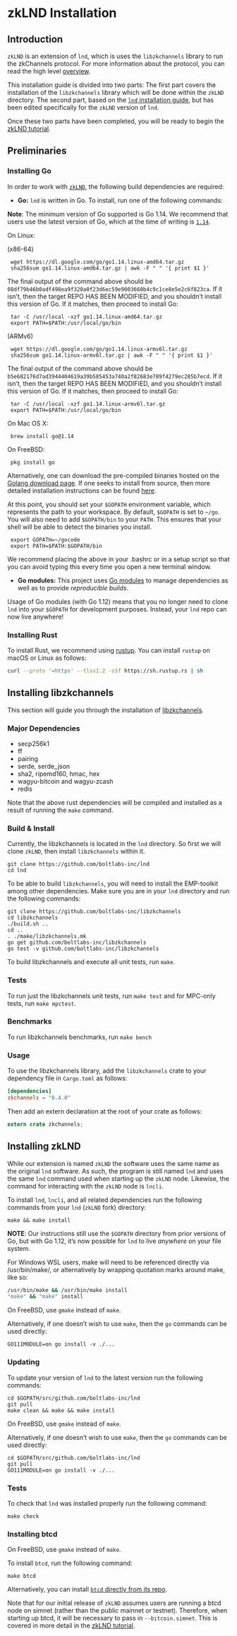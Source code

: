 # zkLND Installation

## Introduction

`zkLND` is an extension of `lnd`, which is uses the `libzkchannels` library to run the zkChannels protocol. For more information about the protocol, you can read the high level [overview](zklnd_overview.md).

This installation guide is divided into two parts: The first part covers the installation of the `libzkchannels` library which will be done within the `zkLND` directory. The second part, based on the [`lnd` installation guide](https://dev.lightning.community/guides/installation/), but has been edited specifically for the `zkLND` version of `lnd`.

Once these two parts have been completed, you will be ready to begin the [zkLND tutorial](zklnd_tutorial.md).

## Preliminaries

### Installing Go

In order to work with [`zkLND`](https://github.com/boltlabs-inc/lnd), the following build dependencies are required:

*   **Go:** `lnd` is written in Go. To install, run one of the following commands:

 **Note**: The minimum version of Go supported is Go 1.14. We recommend that users use the latest version of Go, which at the time of writing is [`1.14`](https://blog.golang.org/go1.14).

 On Linux:

 (x86-64)

     wget https://dl.google.com/go/go1.14.linux-amd64.tar.gz
     sha256sum go1.14.linux-amd64.tar.gz | awk -F " " '{ print $1 }'


 The final output of the command above should be `08df79b46b0adf498ea9f320a0f23d6ec59e9003660b4c9c1ce8e5e2c6f823ca`. If it isn’t, then the target REPO HAS BEEN MODIFIED, and you shouldn’t install this version of Go. If it matches, then proceed to install Go:

     tar -C /usr/local -xzf go1.14.linux-amd64.tar.gz
     export PATH=$PATH:/usr/local/go/bin


 (ARMv6)

     wget https://dl.google.com/go/go1.14.linux-armv6l.tar.gz
     sha256sum go1.14.linux-armv6l.tar.gz | awk -F " " '{ print $1 }'


 The final output of the command above should be `b5e682176d7ad3944404619a39b585453a740a2f82683e789f4279ec285b7ecd`. If it isn’t, then the target REPO HAS BEEN MODIFIED, and you shouldn’t install this version of Go. If it matches, then proceed to install Go:

     tar -C /usr/local -xzf go1.14.linux-armv6l.tar.gz
     export PATH=$PATH:/usr/local/go/bin


 On Mac OS X:

     brew install go@1.14


 On FreeBSD:

     pkg install go


 Alternatively, one can download the pre-compiled binaries hosted on the [Golang download page](https://golang.org/dl/). If one seeks to install from source, then more detailed installation instructions can be found [here](https://golang.org/doc/install).

 At this point, you should set your `$GOPATH` environment variable, which represents the path to your workspace. By default, `$GOPATH` is set to `~/go`. You will also need to add `$GOPATH/bin` to your `PATH`. This ensures that your shell will be able to detect the binaries you install.

     export GOPATH=~/gocode
     export PATH=$PATH:$GOPATH/bin


 We recommend placing the above in your .bashrc or in a setup script so that you can avoid typing this every time you open a new terminal window.

*   **Go modules:** This project uses [Go modules](https://github.com/golang/go/wiki/Modules) to manage dependencies as well as to provide _reproducible builds_.

 Usage of Go modules (with Go 1.12) means that you no longer need to clone `lnd` into your `$GOPATH` for development purposes. Instead, your `lnd` repo can now live anywhere!

 ### Installing Rust

 To install Rust, we recommend using [rustup](https://www.rustup.rs/). You can install `rustup` on macOS or Linux as follows:

   ```bash
   curl --proto '=https' --tlsv1.2 -sSf https://sh.rustup.rs | sh
   ```

## Installing libzkchannels

This section will guide you through the installation of [libzkchannels](https://github.com/boltlabs-inc/libzkchannels).

### Major Dependencies

* secp256k1
* ff
* pairing
* serde, serde_json
* sha2, ripemd160, hmac, hex
* wagyu-bitcoin and wagyu-zcash
* redis

Note that the above rust dependencies will be compiled and installed as a result of running the `make` command.


### Build & Install

Currently, the libzkchannels is located in the `lnd` directory. So first we will clone `zkLND`, then install `libzkchannels` within it.

    git clone https://github.com/boltlabs-inc/lnd
    cd lnd

To be able to build `libzkchannels`, you will need to install the EMP-toolkit among other dependencies. Make sure you are in your `lnd` directory and run the following commands:

    git clone https://github.com/boltlabs-inc/libzkchannels
    cd libzkchannels
    ./build.sh ..
    cd ..
    . ./make/libzkchannels.mk
    go get github.com/boltlabs-inc/libzkchannels
    go test -v github.com/boltlabs-inc/libzkchannels

To build libzkchannels and execute all unit tests, run `make`.

### Tests

To run just the libzkchannels unit tests, run `make test` and for MPC-only tests, run `make mpctest`.

### Benchmarks

To run libzkchannels benchmarks, run `make bench`

### Usage

To use the libzkchannels library, add the `libzkchannels` crate to your dependency file in `Cargo.toml` as follows:

```toml
[dependencies]
zkchannels = "0.4.0"
```

Then add an extern declaration at the root of your crate as follows:
```rust
extern crate zkchannels;
```


## Installing zkLND

While our extension is named `zkLND` the software uses the same name as the original `lnd` software. As such, the program is still named `lnd` and uses the same `lnd` command used when starting up the `zkLND` node. Likewise, the command for interacting with the `zkLND` node is `lncli`.

To install `lnd`, `lncli`, and all related dependencies run the following commands from your `lnd` (`zkLND` fork) directory:

    make && make install


**NOTE**: Our instructions still use the `$GOPATH` directory from prior versions of Go, but with Go 1.12, it’s now possible for `lnd` to live _anywhere_ on your file system.

For Windows WSL users, make will need to be referenced directly via /usr/bin/make/, or alternatively by wrapping quotation marks around make, like so:
   ```bash
   /usr/bin/make && /usr/bin/make install
   "make" && "make" install
   ```

On FreeBSD, use `gmake` instead of `make`.

Alternatively, if one doesn’t wish to use `make`, then the `go` commands can be used directly:

    GO111MODULE=on go install -v ./...


### Updating

To update your version of `lnd` to the latest version run the following commands:

    cd $GOPATH/src/github.com/boltlabs-inc/lnd
    git pull
    make clean && make && make install


On FreeBSD, use `gmake` instead of `make`.

Alternatively, if one doesn’t wish to use `make`, then the `go` commands can be used directly:

    cd $GOPATH/src/github.com/boltlabs-inc/lnd
    git pull
    GO111MODULE=on go install -v ./...


### Tests

To check that `lnd` was installed properly run the following command:

    make check


### Installing btcd

On FreeBSD, use `gmake` instead of `make`.

To install `btcd`, run the following command:

    make btcd

Alternatively, you can install [`btcd` directly from its repo](https://github.com/btcsuite/btcd).

Note that for our initial release of `zkLND` assumes users are running a btcd node on simnet (rather than the public mainnet or testnet). Therefore, when starting up btcd, it will be necessary to pass in `--bitcoin.simnet`. This is covered in more detail in the [zkLND tutorial](zklnd_tutorial.md).
